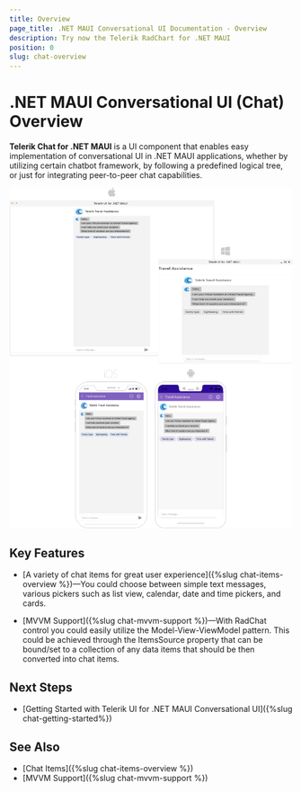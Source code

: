 ```yaml
---
title: Overview
page_title: .NET MAUI Conversational UI Documentation - Overview
description: Try now the Telerik RadChart for .NET MAUI
position: 0
slug: chat-overview
---
```


# .NET MAUI Conversational UI (Chat) Overview

**Telerik Chat for .NET MAUI** is a UI component that enables easy implementation of conversational UI in .NET MAUI applications, whether by utilizing certain chatbot framework, by following a predefined logical tree, or just for integrating peer-to-peer chat capabilities.

![Chat Overview](images/chat-overview.png)

## Key Features

* [A variety of chat items for great user experience]({%slug chat-items-overview %})&mdash;You could choose between simple text messages, various pickers such as list view, calendar, date and time pickers, and cards.

* [MVVM Support]({%slug chat-mvvm-support %})&mdash;With RadChat control you could easily utilize the Model-View-ViewModel pattern. This could be achieved through the ItemsSource property that can be bound/set to a collection of any data items that should be then converted into chat items.

## Next Steps

- [Getting Started with Telerik UI for .NET MAUI Conversational UI]({%slug chat-getting-started%})

## See Also

- [Chat Items]({%slug chat-items-overview %})
- [MVVM Support]({%slug chat-mvvm-support %})